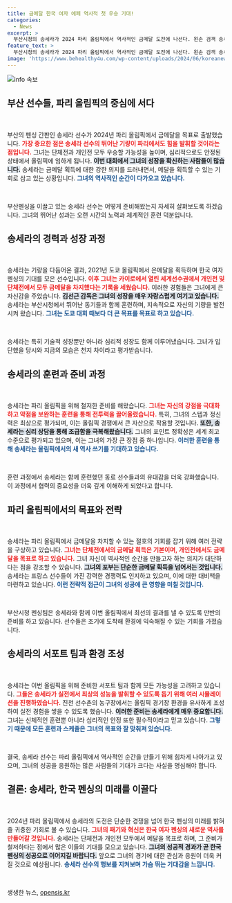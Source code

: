 ```yaml
---
title: 금메달 한국 여자 에페 역사적 첫 우승 기대!
categories:
  - News
excerpt: >
  부산시청의 송세라가 2024 파리 올림픽에서 역사적인 금메달 도전에 나선다. 왼손 검객 송세라는 세계 정상의 포인트 정확성을 자랑하며, 개인전과 단체전 모두 금메달을 목표로 하고 있다. 그녀의 목표는 올림픽 여자 에페 최초 금메달 작성!
feature_text: >
  부산시청의 송세라가 2024 파리 올림픽에서 역사적인 금메달 도전에 나선다. 왼손 검객 송세라는 세계 정상의 포인트 정확성을 자랑하며, 개인전과 단체전 모두 금메달을 목표로 하고 있다. 그녀의 목표는 올림픽 여자 에페 최초 금메달 작성!
image: 'https://www.behealthy4u.com/wp-content/uploads/2024/06/koreanews.jpg'
---
```


<p><img src="https://www.behealthy4u.com/wp-content/uploads/2024/06/koreanews.jpg" alt="info 속보" /></p>

<h2 data-ke-size="size26">부산 선수들, 파리 올림픽의 중심에 서다</h2>

<p data-ke-size="size16">&nbsp;</p>

<p>부산의 펜싱 간판인 송세라 선수가 2024년 파리 올림픽에서 금메달을 목표로 출발했습니다. <b><span style="color: #ee2323;">가장 중요한 점은 송세라 선수의 뛰어난 기량이 파리에서도 힘을 발휘할 것이라는 점입니다.</span></b> 그녀는 단체전과 개인전 모두 우승할 가능성을 높이며, 심리적으로도 안정된 상태에서 올림픽에 임하게 됩니다. <b><span style="background-color: #21538527;">이번 대회에서 그녀의 성장을 확신하는 사람들이 많습니다.</span></b> 송세라는 금메달 획득에 대한 강한 의지를 드러내면서, 메달을 획득할 수 있는 기회로 삼고 있는 상황입니다. <b><span style="color: #1a5490;">그녀의 역사적인 순간이 다가오고 있습니다.</span></b></p>

<p data-ke-size="size16">&nbsp;</p>

<p>부산펜싱을 이끌고 있는 송세라 선수는 어떻게 준비해왔는지 자세히 살펴보도록 하겠습니다. 그녀의 뛰어난 성과는 오랜 시간의 노력과 체계적인 훈련 덕분입니다.</p>

<h2 data-ke-size="size26">송세라의 경력과 성장 과정</h2>

<p data-ke-size="size16">&nbsp;</p>

<p>송세라는 기량을 다듬어온 결과, 2021년 도쿄 올림픽에서 은메달을 획득하며 한국 여자 펜싱의 기대를 모은 선수입니다. <b><span style="color: #ee2323;">이후 그녀는 카이로에서 열린 세계선수권에서 개인전 및 단체전에서 모두 금메달을 차지했다는 기록을 세웠습니다.</span></b> 이러한 경험들은 그녀에게 큰 자신감을 주었습니다. <b><span style="background-color: #21538527;">김선근 감독은 그녀의 성장을 매우 자랑스럽게 여기고 있습니다.</span></b> 송세라는 부산시청에서 뛰어난 동기들과 함께 훈련하며, 지속적으로 자신의 기량을 발전시켜 왔습니다. <b><span style="color: #1a5490;">그녀는 도쿄 대회 때보다 더 큰 목표를 목표로 하고 있습니다.</span></b></p>

<p data-ke-size="size16">&nbsp;</p>

<p>송세라는 특히 기술적 성장뿐만 아니라 심리적 성장도 함께 이루어냈습니다. 그녀가 입단했을 당시와 지금의 모습은 천지 차이라고 평가받습니다.</p>

<h2 data-ke-size="size26">송세라의 훈련과 준비 과정</h2>

<p data-ke-size="size16">&nbsp;</p>

<p>송세라는 파리 올림픽을 위해 철저한 준비를 해왔습니다. <b><span style="color: #ee2323;">그녀는 자신의 강점을 극대화하고 약점을 보완하는 훈련을 통해 전투력을 끌어올렸습니다.</span></b> 특히, 그녀의 스텝과 정신력은 최상으로 평가되며, 이는 올림픽 경쟁에서 큰 자산으로 작용할 것입니다. <b><span style="background-color: #21538527;">또한, 송세라는 심리 상담을 통해 조급함을 극복해왔습니다.</span></b> 그녀의 포인트 정확성은 세계 최고 수준으로 평가되고 있으며, 이는 그녀의 가장 큰 장점 중 하나입니다. <b><span style="color: #1a5490;">이러한 훈련을 통해 송세라는 올림픽에서의 새 역사 쓰기를 기대하고 있습니다.</span></b></p>

<p data-ke-size="size16">&nbsp;</p>

<p>훈련 과정에서 송세라는 함께 훈련했던 동료 선수들과의 유대감을 더욱 강화했습니다. 이 과정에서 협력의 중요성을 더욱 깊게 이해하게 되었다고 합니다.</p>

<h2 data-ke-size="size26">파리 올림픽에서의 목표와 전략</h2>

<p data-ke-size="size16">&nbsp;</p>

<p>송세라는 파리 올림픽에서 금메달을 차지할 수 있는 절호의 기회를 잡기 위해 여러 전략을 구상하고 있습니다. <b><span style="color: #ee2323;">그녀는 단체전에서의 금메달 획득은 기본이며, 개인전에서도 금메달을 목표로 하고 있습니다.</span></b> 그녀 자신이 역사적인 순간을 만들고자 하는 의지가 대단하다는 점을 강조할 수 있습니다. <b><span style="background-color: #21538527;">그녀의 포부는 단순한 금메달 획득을 넘어서는 것입니다.</span></b> 송세라는 프랑스 선수들이 가진 강력한 경쟁력도 인지하고 있으며, 이에 대한 대비책을 마련하고 있습니다. <b><span style="color: #1a5490;">이런 전략적 접근이 그녀의 성공에 큰 영향을 미칠 것입니다.</span></b></p>

<p data-ke-size="size16">&nbsp;</p>

<p>부산시청 펜싱팀은 송세라와 함께 이번 올림픽에서 최선의 결과를 낼 수 있도록 만반의 준비를 하고 있습니다. 선수들은 조기에 도착해 환경에 익숙해질 수 있는 기회를 가졌습니다.</p>

<h2 data-ke-size="size26">송세라의 서포트 팀과 환경 조성</h2>

<p data-ke-size="size16">&nbsp;</p>

<p>송세라는 이번 올림픽을 위해 준비한 서포트 팀과 함께 모든 가능성을 고려하고 있습니다. <b><span style="color: #ee2323;">그들은 송세라가 실전에서 최상의 성능을 발휘할 수 있도록 돕기 위해 여러 시뮬레이션을 진행하였습니다.</span></b> 진천 선수촌의 농구장에서는 올림픽 경기장 환경을 유사하게 조성하여 실전 경험을 쌓을 수 있도록 했습니다. <b><span style="background-color: #21538527;">이러한 준비는 송세라에게 매우 중요합니다.</span></b> 그녀는 신체적인 훈련뿐 아니라 심리적인 안정 또한 필수적이라고 믿고 있습니다. <b><span style="color: #1a5490;">그렇기 때문에 모든 훈련과 스케줄은 그녀의 목표와 잘 맞춰져 있습니다.</span></b></p>

<p data-ke-size="size16">&nbsp;</p>

<p>결국, 송세라 선수는 파리 올림픽에서 역사적인 순간을 만들기 위해 힘차게 나아가고 있으며, 그녀의 성공을 응원하는 많은 사람들의 기대가 크다는 사실을 명심해야 합니다.</p>

<h2 data-ke-size="size26">결론: 송세라, 한국 펜싱의 미래를 이끌다</h2>

<p data-ke-size="size16">&nbsp;</p>

<p>2024년 파리 올림픽에서 송세라의 도전은 단순한 경쟁을 넘어 한국 펜싱의 미래를 밝혀줄 귀중한 기회로 볼 수 있습니다. <b><span style="color: #ee2323;">그녀의 패기와 혁신은 한국 여자 펜싱의 새로운 역사를 만들어갈 것입니다.</span></b> 송세라는 단체전과 개인전 모두에서 메달을 목표로 하며, 그 준비가 철저하다는 점에서 많은 이들의 기대를 모으고 있습니다. <b><span style="background-color: #21538527;">그녀의 성공적 경과가 곧 한국 펜싱의 성공으로 이어지길 바랍니다.</span></b> 앞으로 그녀의 경기에 대한 관심과 응원이 더욱 커질 것으로 예상됩니다. <b><span style="color: #1a5490;">송세라 선수의 행보를 지켜보며 가슴 뛰는 기대감을 느낍니다.</span></b></p>

<p data-ke-size="size16">&nbsp;</p>
생생한 뉴스, <a href="https://opensis.kr" rel="dofollow">opensis.kr</a>


